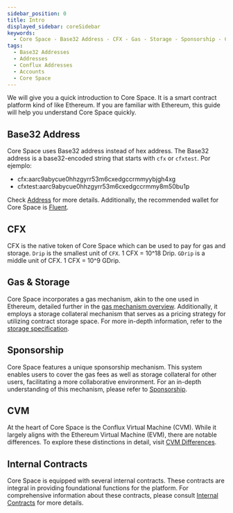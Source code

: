 ```yaml
---
sidebar_position: 0
title: Intro
displayed_sidebar: coreSidebar
keywords:
  - Core Space - Base32 Address - CFX - Gas - Storage - Sponsorship - CVM - Internal Contracts - Smart Contract Platform - Ethereum Compatibility - Fluent Wallet - Drip - GDrip
tags:
  - Base32 Addresses
  - Addresses
  - Conflux Addresses
  - Accounts
  - Core Space
---
```


We will give you a quick introduction to Core Space. It is a smart contract platform kind of like Ethereum. If you are familiar with Ethereum, this guide will help you understand Core Space quickly.

## Base32 Address

Core Space uses Base32 address instead of hex address. The Base32 address is a base32-encoded string that starts with `cfx` or `cfxtest`. Por ejemplo:

- cfx:aarc9abycue0hhzgyrr53m6cxedgccrmmyybjgh4xg
- cfxtest:aarc9abycue0hhzgyrr53m6cxedgccrmmy8m50bu1p

Check [Address](./addresses) for more details. Additionally, the recommended wallet for Core Space is [Fluent](https://fluentwallet.com/).

## CFX

CFX is the native token of Core Space which can be used to pay for gas and storage. `Drip` is the smallest unit of `CFX`. 1 CFX = 10^18 Drip. `GDrip` is a middle unit of CFX. 1 CFX = 10^9 GDrip.

## Gas & Storage

Core Space incorporates a gas mechanism, akin to the one used in Ethereum, detailed further in the [gas mechanism overview](../../general/conflux-basics/gas). Additionally, it employs a storage collateral mechanism that serves as a pricing strategy for utilizing contract storage space. For more in-depth information, refer to the [storage specification](./storage).

## Sponsorship

Core Space features a unique sponsorship mechanism. This system enables users to cover the gas fees as well as storage collateral for other users, facilitating a more collaborative environment. For an in-depth understanding of this mechanism, please refer to [Sponsorship](./sponsor-mechanism).

## CVM

At the heart of Core Space is the Conflux Virtual Machine (CVM). While it largely aligns with the Ethereum Virtual Machine (EVM), there are notable differences. To explore these distinctions in detail, visit [CVM Differences](./vm-difference).

## Internal Contracts

Core Space is equipped with several internal contracts. These contracts are integral in providing foundational functions for the platform. For comprehensive information about these contracts, please consult [Internal Contracts](./internal-contracts) for more details.
